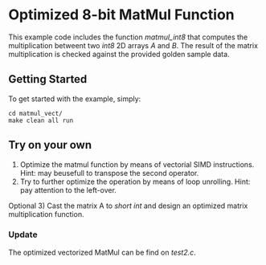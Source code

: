 # Optimized 8-bit MatMul Function

This example code includes the function _matmul_int8_ that computes the multiplication betweent two _int8_ 2D arrays *A* and *B*.
The result of the matrix multiplication is checked against the provided golden sample data. 

## Getting Started
To get started with the example, simply:
~~~~~shell
cd matmul_vect/
make clean all run
~~~~~

## Try on your own
1) Optimize the matmul function by means of vectorial SIMD instructions. 
Hint: may beusefull to transpose the second operator.
2) Try to further optimize the operation by means of loop unrolling.
Hint: pay attention to the left-over.

Optional 3) Cast the matrix A to _short int_ and design an optimized matrix multiplication function.


### Update 
The optimized vectorized MatMul can be find on _test2.c_.
